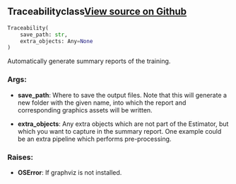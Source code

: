 ## Traceability<span class="tag">class</span><a class="sourcelink" href=https://github.com/fastestimator/fastestimator/blob/r1.1/fastestimator/trace/io/traceability.py/#L67-L673>View source on Github</a>
```python
Traceability(
	save_path: str,
	extra_objects: Any=None
)
```
Automatically generate summary reports of the training.


<h3>Args:</h3>


* **save_path**: Where to save the output files. Note that this will generate a new folder with the given name, into which the report and corresponding graphics assets will be written.

* **extra_objects**: Any extra objects which are not part of the Estimator, but which you want to capture in the summary report. One example could be an extra pipeline which performs pre-processing. 

<h3>Raises:</h3>


* **OSError**: If graphviz is not installed.

